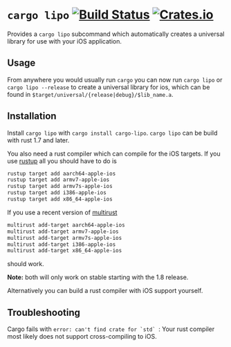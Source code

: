 # `cargo lipo` [![Build Status](https://travis-ci.org/TimNN/cargo-lipo.svg?branch=master)](https://travis-ci.org/TimNN/cargo-lipo) [![Crates.io](https://img.shields.io/crates/v/cargo-lipo.svg)](https://crates.io/crates/cargo-lipo)

Provides a `cargo lipo` subcommand which automatically creates a universal library for use with your iOS application.

## Usage

From anywhere you would usually run `cargo` you can now run `cargo lipo` or `cargo lipo --release` to create a universal library for ios, which can be found in `$target/universal/{release|debug}/$lib_name.a`.

## Installation

Install `cargo lipo` with `cargo install cargo-lipo`. `cargo lipo` can be build with rust 1.7 and later.

You also need a rust compiler which can compile for the iOS targets. If you use [rustup](https://www.rustup.rs/) all you should have to do is

```sh
rustup target add aarch64-apple-ios
rustup target add armv7-apple-ios
rustup target add armv7s-apple-ios
rustup target add i386-apple-ios
rustup target add x86_64-apple-ios
```

If you use a recent version of [multirust](https://github.com/brson/multirust)

```sh
multirust add-target aarch64-apple-ios
multirust add-target armv7-apple-ios
multirust add-target armv7s-apple-ios
multirust add-target i386-apple-ios
multirust add-target x86_64-apple-ios
```

should work.

**Note:** both will only work on stable starting with the 1.8 release.

Alternatively you can build a rust compiler with iOS support yourself.

## Troubleshooting

 Cargo fails with ``error: can't find crate for `std` ``: Your rust compiler most likely does not support cross-compiling to iOS.
